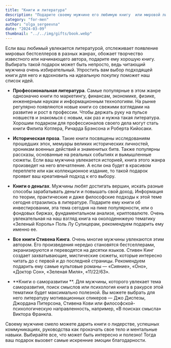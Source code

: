 ```yaml
---
title: "Книги и литература"
description: "Подарите своему мужчине его любимую книгу  или мировой литературный бестселлер!"
category: "for-men"
author: "olga_sergeevna"
date: "2024-03-09"
thumbnail: "../../img/gifts/book.webp"
---
```


Если ваш любимый увлекается литературой, отслеживает появление мировых  бестселлеров в разных жанрах, обожает творчество известного или начинающего автора, подарите ему хорошую книгу. Выбирать такой подарок может быть непросто, ведь читающий мужчина очень избирательный. Упростить вам выбор подходящей книги для него и вдохновить на идеальную покупку поможет наш список идей.

- **Профессиональная литература**. Самые популярные в этом жанре однозначно книги по маркетингу, финансам, экономике, физике, инженерным наукам и информационным технологиям. На рынке регулярно появляются новые книги со свежими взглядами на развитие и рост в профессии. Чтобы держать руку на пульсе новшеств и знакомься с новым, как раз и нужна такая литература. Хорошим подарком для профессионалов своего дела  могут стать книги Филипа Котлера, Ричарда Брэнсона и Роберта Кийосаки. 

- **Историческая проза**. Такие книги посвящены исследованиям прошедших эпох, мемуары великих исторических личностей, хроникам военных действий и знаменитых битв. Также популярны рассказы, основанные на реальных событиях и вымышленные сюжеты. Если ваш мужчина увлекается историей, книга этого жанра произведет на него впечатление. А если она будет в красивом переплете или как коллекционное издание, то такой подарок проявит ваш креативный подход к его выбору. 

- **Книги о деньгах**. Мужчины любят достигать вершин, искать разные способы зарабатывать деньги и повышать свой доход. Информация по теории, практические и даже философские подходы к этой теме сегодня отразились в литературе. Подарите ему книги об инвестировании, эта тема сегодня на пике популярности,  или о фондовых биржах, фундаментальном анализе, криптовалюте. Очень увлекательная на наш взгляд книга на околоденнжеую тематику «Зеленый Король» Поль Лу Сулицерам, рекомендуем подарить ему именно ее. 
- **Все книги Стивена Кинга**. Очень многие мужчины увлекаются этим автором. Его произведения нередко становятся бестселлерами, экранизируются и переводятся на десятки языков. Стивен Кинг создает захватывающие, мистические сюжеты, которые интересно читать до с первой и до последней страницы. Рекомендуем подарить ему самые культовые романы — «Сияние», «Оно», «Доктор Сон», «Зеленая Миля», «11/22/63».

- **Книги о саморазвитии **. Для мужчины, которого увлекает тема саморазвития, поиск смыслов или психология  книга в ракурсе этой тематики будет максимально полезной. Вы можете выбрать для него литературу мотивационных спикеров — Джо Диспезы, Джордана Питерсона, Стивена Кови или философской-психологическую направленность, например, «В поисках смысла» Виктора Франкла. 


Своему мужчине смело можете дарить книги о лидерстве, успешных коммуникациях, руководства как прокачать свое тело и ментальные навыки. Выбирайте все, что может быть интересно и полезно! Тогда ваш подарок вызовет самые искренние эмоции благодарности.


